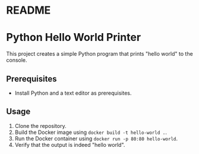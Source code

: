 # README

# Python Hello World Printer
This project creates a simple Python program that prints "hello world" to the console.

## Prerequisites
* Install Python and a text editor as prerequisites.

## Usage
1. Clone the repository.
2. Build the Docker image using `docker build -t hello-world .`.
3. Run the Docker container using `docker run -p 80:80 hello-world`.
4. Verify that the output is indeed "hello world".